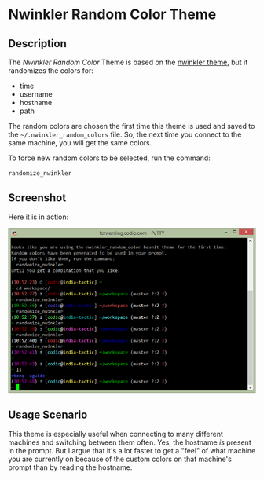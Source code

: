 # Nwinkler Random Color Theme

## Description

The *Nwinkler Random Color* Theme is based on the [nwinkler theme](https://github.com/Bash-it/bash-it/wiki/Themes#nwinkler), but it randomizes the colors for:

* time
* username
* hostname
* path

The random colors are chosen the first time this theme is used and saved to the `~/.nwinkler_random_colors` file. So, the next time you connect to the same machine, you will get the same colors.

To force new random colors to be selected, run the command:

```sh
randomize_nwinkler
```

## Screenshot

Here it is in action:

![alt text](screenshot.png "Nwinkler Random Color Theme in Action!")

## Usage Scenario

This theme is especially useful when connecting to many different machines and switching between them often. Yes, the hostname *is* present in the prompt. But I argue that it's a lot faster to get a "feel" of what machine you are currently on because of the custom colors on that machine's prompt than by reading the hostname.
